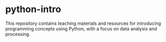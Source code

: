 # python-intro
This repository contains teaching materials and resources for introducing programming concepts using Python, with a focus on data analysis and processing.

